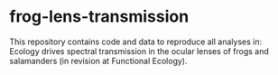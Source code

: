 # frog-lens-transmission
This repository contains code and data to reproduce all analyses in: Ecology drives spectral transmission in the ocular lenses of frogs and salamanders (in revision at Functional Ecology). 
